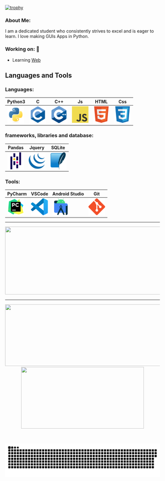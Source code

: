 [![trophy](https://github-profile-trophy.vercel.app/?username=Maaz-319&title=Stars,Followers,Commits,Repositories,MultipleLang,PullRequest&theme=onedark)](https://github.com/ryo-ma/github-profile-trophy)
  
### About Me:    
I am a dedicated student who consistently strives to excel and is eager to learn. I love making GUIs Apps in Python.


### Working on: 🚀

- Learning [Web](https://maaz-319.github.io/Web)


## Languages and Tools 
<div>

### Languages:
| Python3 | C | C++ | Js | HTML | Css |
|----------|----------|----------|-----|-----|-----|
|  <img src="https://github.com/devicons/devicon/blob/master/icons/python/python-original.svg" title="Python"  alt="Python" width="55" height="55"/> |  <img src="https://github.com/devicons/devicon/blob/master/icons/c/c-original.svg" title="C"  alt="C" width="55" height="55"/> |  <img src="https://github.com/devicons/devicon/blob/master/icons/cplusplus/cplusplus-original.svg" title="C++" alt="C++" width="55" height="55"/> |  <img src="https://github.com/devicons/devicon/blob/master/icons/javascript/javascript-original.svg" title="JavaScript" alt="JavaScript" width="55" height="55"/>|  <img src="https://github.com/devicons/devicon/blob/master/icons/html5/html5-original.svg" title="HTML" alt="HTML" width="55" height="55"/>| <img src="https://github.com/devicons/devicon/blob/master/icons/css3/css3-original.svg" title="CSS" alt="CSS" width="55" height="55"/>| 

  

### frameworks, libraries and database:

| Pandas | Jquery | SQLite |
|----------|----------|----------|
|  <img src="https://github.com/devicons/devicon/blob/master/icons/pandas/pandas-original.svg" title="Pandas" alt="Pandas" width="55" height="55"/>|  <img src="https://github.com/devicons/devicon/blob/master/icons/jquery/jquery-original.svg" title="JQuery" alt="JQuery" width="55" height="55"/>|  <img src="https://github.com/devicons/devicon/blob/master/icons/sqlite/sqlite-original.svg" title="SQLite" alt="SQLite" width="55" height="55"/>|



### Tools:

| PyCharm | VSCode | Android Studio | Git |
|----------|----------|----------|----------|
|<img src="https://github.com/devicons/devicon/blob/master/icons/pycharm/pycharm-original.svg" title="PyCharm" alt="PyCharm" width="55" height="55"/>|<img src="https://github.com/devicons/devicon/blob/master/icons/vscode/vscode-original.svg" title="VSCode" alt="VSCode" width="55" height="55"/>|<img src="https://github.com/devicons/devicon/blob/master/icons/androidstudio/androidstudio-original.svg" title="Android Studio" alt="Android Studio" width="55" height="55"/>|<img src="https://github.com/devicons/devicon/blob/master/icons/git/git-original.svg" title="Git" alt="Git" width="55" height="55"/> |

</div>

---

  
<p align="center">
  <img width="800" height="220" src="https://streak-stats.demolab.com?user=Maaz-319&theme=highcontrast&hide_border=true&border_radius=5&card_width=800">
</p>


---




<p align="center">
  <img width="600" height="200" src="https://github-readme-stats.vercel.app/api?username=Maaz-319&show_icons=true&theme=vision-friendly-dark">
  <img width="400" height="200" src="https://github-readme-stats.vercel.app/api/top-langs/?username=Maaz-319&size_weight=0.0005&count_weight=0.3&theme=vision-friendly-dark">
</p>
 


<div id="header" align="center">
  <img src="https://komarev.com/ghpvc/?username=Maaz-319&style=for-the-badge&color=orange" alt=""/>
</div>

<p align="center">
 <img width="1000" src="github-snake.svg" alt="snake"/>
</p>
